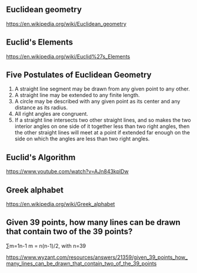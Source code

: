 ## Euclidean geometry

https://en.wikipedia.org/wiki/Euclidean_geometry

## Euclid's Elements

https://en.wikipedia.org/wiki/Euclid%27s_Elements

## Five Postulates of Euclidean Geometry

1. A straight line segment may be drawn from any given point to any other.
2. A straight line may be extended to any finite length.
3. A circle may be described with any given point as its center and any distance as its radius.
4. All right angles are congruent.
5. If a straight line intersects two other straight lines, and so makes the two interior angles on one side of it together less than two right angles, then the other straight lines will meet at a point if extended far enough on the side on which the angles are less than two right angles.

## Euclid's Algorithm

https://www.youtube.com/watch?v=AJn843kplDw

## Greek alphabet

https://en.wikipedia.org/wiki/Greek_alphabet

## Given 39 points, how many lines can be drawn that contain two of the 39 points?

∑m=1n-1 m = n(n-1)/2, with n=39

https://www.wyzant.com/resources/answers/21359/given_39_points_how_many_lines_can_be_drawn_that_contain_two_of_the_39_points
